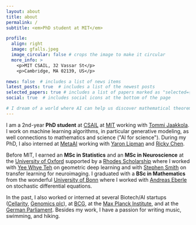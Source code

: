 ```yaml
---
layout: about
title: about
permalink: /
subtitle: <em>PhD student at MIT</em>

profile:
  align: right
  image: gfalls.jpeg
  image_circular: false # crops the image to make it circular
  more_info: >
    <p>MIT CSAIL, 32 Vassar St</p>
    <p>Cambridge, MA 02139, US</p>

news: false  # includes a list of news items
latest_posts: true  # includes a list of the newest posts
selected_papers: true # includes a list of papers marked as "selected={true}"
social: true  # includes social icons at the bottom of the page

# I dream of a world where AI can help us discover mathematical theorems, physical theories, # materials, or drugs much faster than we ever thought possible.
---
```


I am a 2nd-year **PhD student** at [CSAIL](https://www.csail.mit.edu/) at [MIT](https://mit.edu/) working with [Tommi Jaakkola](https://scholar.google.com/citations?user=Ao4gtsYAAAAJ&hl=en). I work on machine learning algorithms, in particular generative modeling, as well connections to mathematics and science ("AI for science").  During my PhD, I also interned at [MetaAI](https://ai.meta.com/blog/meta-fair-research-new-releases/) working with [Yaron Lipman](https://scholar.google.com/citations?user=vyteiT4AAAAJ&hl=en) and [Ricky Chen](https://scholar.google.com/citations?user=7MxQd6UAAAAJ&hl=en).

Before MIT, I earned an **MSc in Statistics** and an **MSc in Neuroscience** at the [University of Oxford](https://www.ox.ac.uk/) supported by a [Rhodes Scholarship](https://en.wikipedia.org/wiki/Rhodes_Scholarship) where I worked with [Yee Whye Teh](https://www.stats.ox.ac.uk/~teh/) on geometric deep learning and with [Stephen Smith](https://scholar.google.com/citations?user=gRptb5UAAAAJ&hl=en) on transfer learning for neuroimaging. I graduated with a **BSc in Mathematics** from the wonderful [University of Bonn](https://www.hcm.uni-bonn.de/) where I worked with [Andreas Eberle](https://scholar.google.de/citations?user=5sfw6SkAAAAJ&hl=de) on stochastic differential equations.

In the past, I also worked or interned at several Biotech/AI startups ([Cellarity](https://cellarity.com/), [Genomics plc](https://www.genomicsplc.com/)), at [BCG](https://www.bcg.com/), at the [Max Planck Institute](https://www.mpg.de/en), and at the [German Parliament](https://www.bundestag.de/en). Besides my work, I have a passion for writing music, swimming, and hiking. 